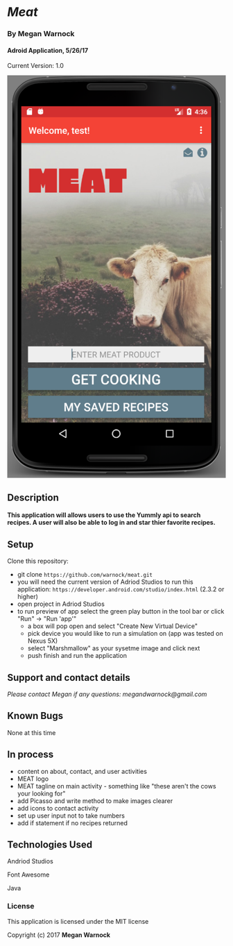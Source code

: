 # _Meat_

### By Megan Warnock 
#### Adroid Application, 5/26/17
Current Version: 1.0 

![MainActivity](/app/src/main/res/raw/mainActivity.png?raw=true "mainActivity")

## Description

#### This application will allows users to use the Yummly api to search recipes. A user will also be able to log in and star thier favorite recipes.

## Setup
Clone this repository:
* git clone `https://github.com/warnock/meat.git`
* you will need the current version of Adriod Studios to run this application: 
    `https://developer.android.com/studio/index.html` (2.3.2 or higher)
* open project in Adriod Studios
* to run preview of app select the green play button in the tool bar or click "Run" -> "Run 'app'"
    * a box will pop open and select "Create New Virtual Device"
    * pick device you would like to run a simulation on (app was tested on Nexus 5X)
    * select "Marshmallow" as your sysetme image and click next
    * push finish and run the application
    

## Support and contact details

_Please contact Megan if any questions: megandwarnock@gmail.com_

## Known Bugs
None at this time

## In process
* content on about, contact, and user activities
* MEAT logo
* MEAT tagline on main activity - something like "these aren't the cows your looking for"
* add Picasso and write method to make images clearer
* add icons to contact activity
* set up user input not to take numbers
* add if statement if no recipes returned

## Technologies Used

Andriod Studios

Font Awesome 

Java

### License

This application is licensed under the MIT license

Copyright (c) 2017 **Megan Warnock**
